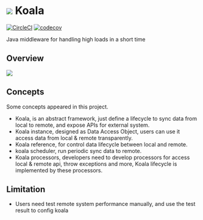 # ![](https://res.cloudinary.com/digf90pwi/image/upload/c_scale,h_30/v1525442687/icons8-koala-filled-100_ootlj9.png) Koala 

[![CircleCI](https://circleci.com/gh/Soontao/Koala/tree/master.svg?style=shield)](https://circleci.com/gh/Soontao/Koala/tree/master) [![codecov](https://codecov.io/gh/Soontao/Koala/branch/master/graph/badge.svg)](https://codecov.io/gh/Soontao/Koala)

Java middleware for handling high loads in a short time

## Overview

![](https://res.cloudinary.com/digf90pwi/image/upload/v1538199859/5b38cd62e4b045a5a30e4f48_zzoyqh.png)

## Concepts

Some concepts appeared in this project.

* Koala, is an abstract framework, just define a lifecycle to sync data from local to remote, and expose APIs for external system.
* Koala instance, designed as Data Access Object, users can use it access data from local & remote transparently.
* Koala reference, for control data lifecycle between local and remote.
* koala scheduler, run periodic sync data to remote.
* Koala processors, developers need to develop processors for access local & remote api, throw exceptions and more, Koala lifecycle is implemented by these processors.

## Limitation

* Users need test remote system performance manually, and use the test result to config koala



